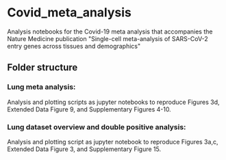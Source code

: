 # Covid_meta_analysis
Analysis notebooks for the Covid-19 meta analysis that accompanies the Nature Medicine publication "Single-cell meta-analysis of SARS-CoV-2 entry genes across tissues and demographics"

## Folder structure

### Lung meta analysis:
Analysis and plotting scripts as jupyter notebooks to reproduce Figures 3d, Extended Data Figure 9, and Supplementary Figures 4-10.

### Lung dataset overview and double positive analysis:
Analysis and plotting script as jupyter notebook to reproduce Figures 3a,c, Extended Data Figure 3, and Supplementary Figure 15.
